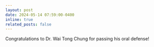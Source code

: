 ```yaml
---
layout: post
date: 2024-05-14 07:59:00-0400
inline: true
related_posts: false
---
```


Congratulations to Dr. Wai Tong Chung for passing his oral defense!